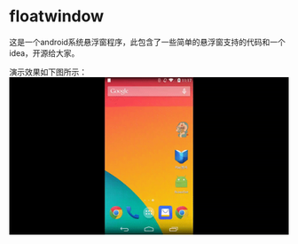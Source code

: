 # floatwindow
这是一个android系统悬浮窗程序，此包含了一些简单的悬浮窗支持的代码和一个idea，开源给大家。

演示效果如下图所示：
![image](https://github.com/Longfu2012/floatwindow/blob/master/ezgif.com-video-to-gif.gif)
